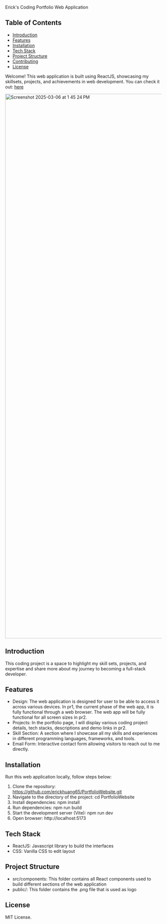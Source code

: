 Erick's Coding Portfolio Web Application

## Table of Contents
- [Introduction](#introduction)
- [Features](#features)
- [Installation](#installation)
- [Tech Stack](#techstack)
- [Project Structure](#projectstructure)
- [Contributing](#contributing)
- [License](#license)

Welcome! This web application is built using ReactJS, showcasing my skillsets, projects, and achievements in web development. You can check it out: [here](https://portfolio-website-git-main-ericks-projects-9fe68f90.vercel.app/)

<img width="1749" alt="Screenshot 2025-03-06 at 1 45 24 PM" src="https://github.com/user-attachments/assets/e3d4be79-65f2-484a-a962-f4bb85624188" />

## Introduction
This coding project is a space to highlight my skill sets, projects, and expertise and share more about my journey to becoming a full-stack developer.

## Features
* Design: The web application is designed for user to be able to access it across various devices. In pr1, the current phase of the web app, it is fully functional through a web browser. The web app will be fully functional for all screen sizes in pr2.
* Projects: In the portfolio page, I will display various coding project details, tech stacks, descriptions and demo links in pr2.
* Skill Section: A section where I showcase all my skills and experiences in different programming languages, frameworks, and tools.
* Email Form: Interactive contact form allowing visitors to reach out to me directly.

## Installation
Run this web application locally, follow steps below:
1. Clone the repository: https://github.com/erickhuang65/PortfolioWebsite.git
2. Navigate to the directory of the project: cd PortfolioWebsite
3. Install dependencies: npm install
4. Run dependencies: npm run build
5. Start the development server (Vite): npm run dev
6. Open browser: http://localhost:5173

## Tech Stack
* ReactJS: Javascript library to build the interfaces
* CSS: Vanilla CSS to edit layout

## Project Structure
* src/components: This folder contains all React components used to build different sections of the web application
* public/: This folder contains the .png file that is used as logo

## License
MIT License. 
